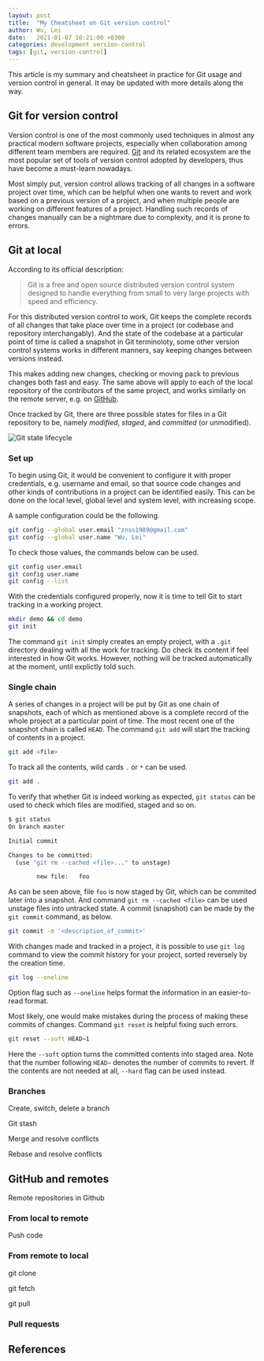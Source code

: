 ```yaml
---
layout: post
title:  "My Cheatsheet on Git version control"
author: Wu, Lei
date:   2021-01-07 10:21:00 +0300
categories: development version-control
tags: [git, version-control]
---
```


This article is my summary and cheatsheet in practice for Git usage and version control in general. It may be updated with more details along the way.

## Git for version control

Version control is one of the most commonly used techniques in almost any practical modern software projects, especially when collaboration among different team members are required. [Git](https://git-scm.com/) and its related ecosystem are the most popular set of tools of version control adopted by developers, thus have become a must-learn nowadays.

Most simply put, version control allows tracking of all changes in a software project over time, which can be helpful when one wants to revert and work based on a previous version of a project, and when multiple people are working on different features of a project. Handling such records of changes manually can be a nightmare due to complexity, and it is prone to errors.

## Git at local

According to its official description:

> Git is a free and open source distributed version control system designed to handle everything from small to very large projects with speed and efficiency.

For this distributed version control to work, Git keeps the complete records of all changes that take place over time in a project (or codebase and repository interchangably). And the state of the codebase at a particular point of time is called a snapshot in Git terminoloty, some other version control systems works in different manners, say keeping changes between versions instead. 

This makes adding new changes, checking or moving pack to previous changes both fast and easy. The same above will apply to each of the local repository of the contributors of the same project, and works similarly on the remote server, e.g. on [GitHub](https://github.com/).

Once tracked by Git, there are three possible states for files in a Git repository to be, namely *modified*, *staged*, and *committed* (or unmodified).

![Git state lifecycle](https://git-scm.com/book/en/v2/images/lifecycle.png)

### Set up

To begin using Git, it would be convenient to configure it with proper credentials, e.g. username and email, so that source code changes and other kinds of contributions in a project can be identified easily. This can be done on the local level, global level and system level, with increasing scope.

A sample configuration could be the following.

```bash
git config --global user.email "znss1989@gmail.com"
git config --global user.name "Wu, Lei"
```

To check those values, the commands below can be used.

```bash
git config user.email
git config user.name
git config --list
```

With the credentials configured properly, now it is time to tell Git to start tracking in a working project.

```bash
mkdir demo && cd demo
git init
```

The command `git init` simply creates an empty project, with a `.git` directory dealing with all the work for tracking. Do check its content if feel interested in how Git works. However, nothing will be tracked automatically at the moment, until explictly told such.

### Single chain

A series of changes in a project will be put by Git as one chain of snapshots, each of which as mentioned above is a complete record of the whole project at a particular point of time. The most recent one of the snapshot chain is called `HEAD`. The command `git add` will start the tracking of contents in a project. 

```bash
git add <file>
```

To track all the contents, wild cards `.` or `*` can be used.

```bash
git add .
```

To verify that whether Git is indeed working as expected, `git status` can be used to check which files are modified, staged and so on.

```bash
$ git status
On branch master

Initial commit

Changes to be committed:
  (use "git rm --cached <file>..." to unstage)

        new file:   foo
```

As can be seen above, file `foo` is now staged by Git, which can be commited later into a snapshot. And command `git rm --cached <file>` can be used unstage files into untracked state. A commit (snapshot) can be made by the `git commit` command, as below.

```bash
git commit -m '<description_of_commit>'
```

With changes made and tracked in a project, it is possible to use `git log` command to view the commit history for your project, sorted reversely by the creation time.

```bash
git log --oneline
```

Option flag such as `--oneline` helps format the information in an easier-to-read format.

Most likely, one would make mistakes during the process of making these commits of changes. Command `git reset` is helpful fixing such errors.

```bash
git reset --soft HEAD~1
```

Here the `--soft` option turns the committed contents into staged area. Note that the number following `HEAD~` denotes the number of commits to revert. If the contents are not needed at all, `--hard` flag can be used instead.

### Branches

Create, switch, delete a branch

Git stash

Merge and resolve conflicts

Rebase and resolve conflicts

## GitHub and remotes

Remote repositories in Github

### From local to remote

Push code

### From remote to local

git clone

git fetch

git pull

### Pull requests

## References